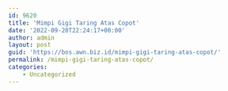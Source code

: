 ```yaml
---
id: 9620
title: 'Mimpi Gigi Taring Atas Copot'
date: '2022-09-20T22:24:17+00:00'
author: admin
layout: post
guid: 'https://bos.awn.biz.id/mimpi-gigi-taring-atas-copot/'
permalink: /mimpi-gigi-taring-atas-copot/
categories:
    - Uncategorized
---
```


